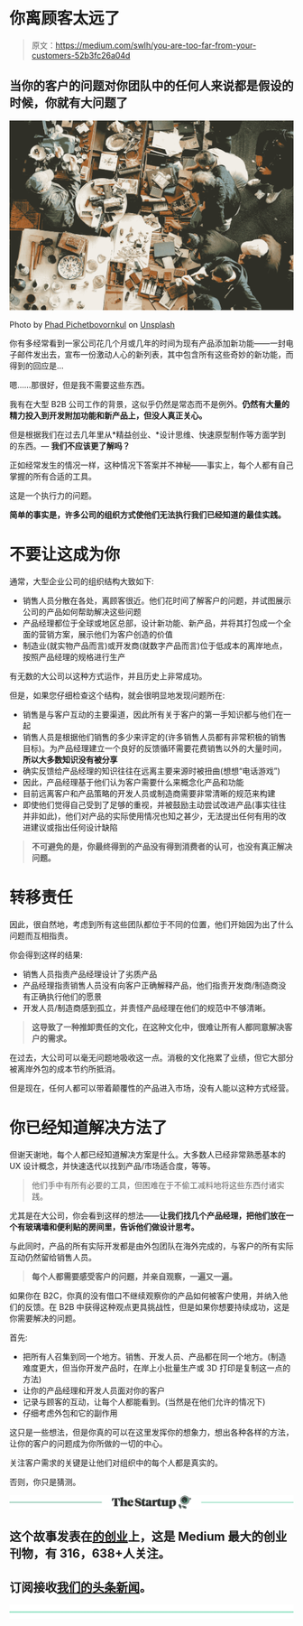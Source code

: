 # 你离顾客太远了

> 原文：<https://medium.com/swlh/you-are-too-far-from-your-customers-52b3fc26a04d>

## 当你的客户的问题对你团队中的任何人来说都是假设的时候，你就有大问题了

![](img/49f04b851b9004534b4f75726d370709.png)

Photo by [Phad Pichetbovornkul](https://unsplash.com/photos/m2iqRdVGprU?utm_source=unsplash&utm_medium=referral&utm_content=creditCopyText) on [Unsplash](https://unsplash.com/search/photos/customer?utm_source=unsplash&utm_medium=referral&utm_content=creditCopyText)

你有多经常看到一家公司花几个月或几年的时间为现有产品添加新功能——一封电子邮件发出去，宣布一份激动人心的新列表，其中包含所有这些奇妙的新功能，而得到的回应是…

嗯……那很好，但是我不需要这些东西。

我有在大型 B2B 公司工作的背景，这似乎仍然是常态而不是例外。**仍然有大量的精力投入到开发附加功能和新产品上，但没人真正关心。**

但是根据我们在过去几年里从*精益创业、*设计思维、快速原型制作等方面学到的东西。— **我们不应该更了解吗？**

正如经常发生的情况一样，这种情况下答案并不神秘——事实上，每个人都有自己掌握的所有合适的工具。

这是一个执行力的问题。

**简单的事实是，许多公司的组织方式使他们无法执行我们已经知道的最佳实践。**

# 不要让这成为你

通常，大型企业公司的组织结构大致如下:

*   销售人员分散在各处，离顾客很近。他们花时间了解客户的问题，并试图展示公司的产品如何帮助解决这些问题
*   产品经理都位于全球或地区总部，设计新功能、新产品，并将其打包成一个全面的营销方案，展示他们为客户创造的价值
*   制造业(就实物产品而言)或开发商(就数字产品而言)位于低成本的离岸地点，按照产品经理的规格进行生产

有无数的大公司以这种方式运作，并且历史上非常成功。

但是，如果您仔细检查这个结构，就会很明显地发现问题所在:

*   销售是与客户互动的主要渠道，因此所有关于客户的第一手知识都与他们在一起
*   销售人员是根据他们销售的多少来评定的(许多销售人员都有非常积极的销售目标)。为产品经理建立一个良好的反馈循环需要花费销售以外的大量时间，**所以大多数知识没有被分享**
*   确实反馈给产品经理的知识往往在远离主要来源时被扭曲(想想“电话游戏”)
*   因此，产品经理基于他们认为客户需要什么来概念化产品和功能
*   目前远离客户和产品策略的开发人员或制造商需要非常清晰的规范来构建
*   即使他们觉得自己受到了足够的重视，并被鼓励主动尝试改进产品(事实往往并非如此)，他们对产品的实际使用情况也知之甚少，无法提出任何有用的改进建议或指出任何设计缺陷

> **不可避免的是，你最终得到的产品没有得到消费者的认可，也没有真正解决问题。**

# 转移责任

因此，很自然地，考虑到所有这些团队都位于不同的位置，他们开始因为出了什么问题而互相指责。

你会得到这样的结果:

*   销售人员指责产品经理设计了劣质产品
*   产品经理指责销售人员没有向客户正确解释产品，他们指责开发商/制造商没有正确执行他们的愿景
*   开发人员/制造商感到孤立，并责怪产品经理在他们的规范中不够清晰。

> **这导致了一种推卸责任的文化，在这种文化中，很难让所有人都同意解决客户的需求。**

在过去，大公司可以毫无问题地吸收这一点。消极的文化拖累了业绩，但它大部分被离岸外包的成本节约所抵消。

但是现在，任何人都可以带着颠覆性的产品进入市场，没有人能以这种方式经营。

# 你已经知道解决方法了

但谢天谢地，每个人都已经知道解决方案是什么。大多数人已经非常熟悉基本的 UX 设计概念，并快速迭代以找到产品/市场适合度，等等。

> 他们手中有所有必要的工具，但困难在于不偷工减料地将这些东西付诸实践。

尤其是在大公司，你会看到这样的想法——**让我们找几个产品经理，把他们放在一个有玻璃墙和便利贴的房间里，告诉他们做设计思考。**

与此同时，产品的所有实际开发都是由外包团队在海外完成的，与客户的所有实际互动仍然留给销售人员。

> **每个人都需要感受客户的问题，并亲自观察，一遍又一遍。**

如果你在 B2C，你真的没有借口不继续观察你的产品如何被客户使用，并纳入他们的反馈。在 B2B 中获得这种观点更具挑战性，但是如果你想要持续成功，这是你需要解决的问题。

首先:

*   把所有人召集到同一个地方。销售、开发人员、产品都在同一个地方。(制造难度更大，但当你开发产品时，在岸上小批量生产或 3D 打印是复制这一点的方法)
*   让你的产品经理和开发人员面对你的客户
*   记录与顾客的互动，让每个人都能看到。(当然是在他们允许的情况下)
*   仔细考虑外包和它的副作用

这只是一些想法，但是你真的可以在这里发挥你的想象力，想出各种各样的方法，让你的客户的问题成为你所做的一切的中心。

关注客户需求的关键是让他们对组织中的每个人都是真实的。

否则，你只是猜测。

[![](img/308a8d84fb9b2fab43d66c117fcc4bb4.png)](https://medium.com/swlh)

## 这个故事发表在[的创业](https://medium.com/swlh)上，这是 Medium 最大的创业刊物，有 316，638+人关注。

## 订阅接收[我们的头条新闻](http://growthsupply.com/the-startup-newsletter/)。

[![](img/b0164736ea17a63403e660de5dedf91a.png)](https://medium.com/swlh)